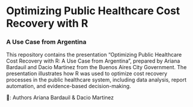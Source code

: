 # Optimizing Public Healthcare Cost Recovery with R
### A Use Case from Argentina

This repository contains the presentation “Optimizing Public Healthcare Cost Recovery with R: A Use Case from Argentina”, prepared by Ariana Bardauil and Dacio Martinez from the Buenos Aires City Government. The presentation illustrates how R was used to optimize cost recovery processes in the public healthcare system, including data analysis, report automation, and evidence-based decision-making.

👥: Authors
Ariana Bardauil & Dacio Martinez


